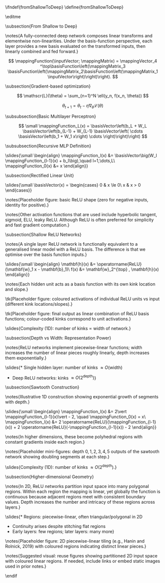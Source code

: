 \ifndef{fromShallowToDeep}
\define{fromShallowToDeep}

\editme

\subsection{From Shallow to Deep}

\notes{A fully-connected deep network composes linear transforms and elementwise non-linearities. Under the basis-function perspective, each layer provides a new basis evaluated on the transformed inputs, then linearly combined and fed forward.}

$$
\mappingFunction(\inputVector; \mappingMatrix)  =  \mappingVector_4 ^\top\basisFunction\left(\mappingMatrix_3 \basisFunction\left(\mappingMatrix_2\basisFunction\left(\mappingMatrix_1 \inputVector\right)\right)\right).
$$

\subsection{Gradient-based optimization}

$$
\mathscr{L}(\theta) = \sum_{n=1}^N \ell(y_n, f(x_n, \theta))
$$

$$
\theta_{t+1} = \theta_t - \eta \nabla_\theta \mathcal{L}(\theta)
$$

\subsubsection{Basic Multilayer Perceptron}

$$
\small
\mappingFunction_L(x) = \basisVector\left(b_L + W_L \basisVector\left(b_{L-1} + W_{L-1} \basisVector\left( \cdots \basisVector\left(b_1 + W_1 x\right) \cdots \right)\right)\right)
$$

\subsubsection{Recursive MLP Definition}

\slides{\small
\begin{align}
\mappingFunction_l(x) &= \basisVector\big(W_l \mappingFunction_{l-1}(x) + b_l\big),\quad l=1,\dots,L\\
\mappingFunction_0(x) &= x
\end{align}}

\subsection{Rectified Linear Unit}

\slides{\small
\basisVector(x) = \begin{cases}
0 & x \le 0\\
x & x > 0
\end{cases}}

\notes{Placeholder figure: basic ReLU shape (zero for negative inputs, identity for positive).}

\notes{Other activation functions that are used include hyperbolic tangent, sigmoid, ELU, leaky ReLU. Although ReLU is often preferred for  simplicity and fast gradient computation.}

\subsection{Shallow ReLU Networks}

\notes{A single layer ReLU network is functionally equivalent to a generalised linear model with a ReLU basis. The difference is that we optimise over the basis function inputs.}

\slides{\small
\begin{align}
\mathbf{h}(x) &= \operatorname{ReLU}(\mathbf{w}_1 x - \mathbf{b}_1)\\
f(x) &= \mathbf{w}_2^{\top} \, \mathbf{h}(x)
\end{align}}

\notes{Each hidden unit acts as a basis function with its own kink location and slope.}

\tk{Placeholder figure: coloured activations of individual ReLU units vs input (different kink locations/slopes).}

\tk{Placeholder figure: final output as linear combination of ReLU basis functions; colour-coded kinks correspond to unit activations.}

\slides{Complexity (1D): number of kinks $\propto$ width of network.}

\subsection{Depth vs Width: Representation Power}

\notes{ReLU networks implement piecewise-linear functions; width increases the number of linear pieces roughly linearly, depth increases them exponentially.}

\slides{* Single hidden layer: number of kinks $\approx O(\text{width})$
* Deep ReLU networks: kinks $\approx O(2^{\text{depth}})$}

\subsection{Sawtooth Construction}

\notes{Illustrative 1D construction showing exponential growth of segments with depth.}

\slides{\small
\begin{align}
\mappingFunction_l(x) &= 2\vert \mappingFunction_{l-1}(x)\vert - 2, \quad \mappingFunction_0(x) = x\\
\mappingFunction_l(x) &= 2 
  \operatorname{ReLU}(\mappingFunction_{l-1}(x)) + 2 
  \operatorname{ReLU}(-\mappingFunction_{l-1}(x)) - 2
\end{align}}

\notes{In higher dimensions, these become polyhedral regions with constant gradients inside each region.}

\notes{Placeholder mini-figures: depth $0,1,2,3,4,5$ outputs of the sawtooth network showing doubling segments at each step.}

\slides{Complexity (1D): number of kinks $\approx O(2^{\text{depth}})$.}

\subsection{Higher-dimensional Geometry}

\notes{In 2D, ReLU networks partition input space into many polygonal regions. Within each region the mapping is linear, yet globally the function is continuous because adjacent regions meet with consistent boundary values. Depth increases the number and intricacy of these regions across layers.}

\slides{* Regions: piecewise-linear, often triangular/polygonal in 2D
* Continuity arises despite stitching flat regions
* Early layers: few regions; later layers: many more}

\notes{Placeholder figure: 2D piecewise-linear tiling (e.g., Hanin and Rolnick, 2019) with coloured regions indicating distinct linear pieces.}

\notes{Suggested visual: reuse figures showing partitioned 2D input space with coloured linear regions. If needed, include links or embed static images used in prior notes.}

\endif
